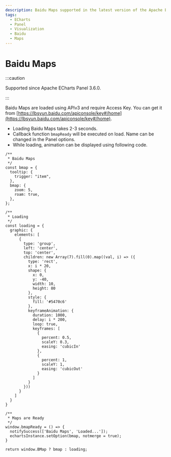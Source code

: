 ```yaml
---
description: Baidu Maps supported in the latest version of the Apache ECharts Panel.
tags:
  - ECharts
  - Panel
  - Visualization
  - Baidu
  - Maps
---
```


# Baidu Maps

:::caution

Supported since Apache ECharts Panel 3.6.0.

:::

Baidu Maps are loaded using APIv3 and require Access Key. You can get it from [https://lbsyun.baidu.com/apiconsole/key#/home](https://lbsyun.baidu.com/apiconsole/key#/home).

- Loading Baidu Maps takes 2-3 seconds.
- Callback function `bmapReady` will be executed on load. Name can be changed in the Panel options.
- While loading, animation can be displayed using following code.

```
/**
 * Baidu Maps
 */
const bmap = {
  tooltip: {
    trigger: "item",
  },
  bmap: {
    zoom: 5,
    roam: true,
  },
};

/**
 * Loading
 */
const loading = {
  graphic: {
    elements: [
      {
        type: 'group',
        left: 'center',
        top: 'center',
        children: new Array(7).fill(0).map((val, i) => ({
          type: 'rect',
          x: i * 20,
          shape: {
            x: 0,
            y: -40,
            width: 10,
            height: 80
          },
          style: {
            fill: '#5470c6'
          },
          keyframeAnimation: {
            duration: 1000,
            delay: i * 200,
            loop: true,
            keyframes: [
              {
                percent: 0.5,
                scaleY: 0.3,
                easing: 'cubicIn'
              },
              {
                percent: 1,
                scaleY: 1,
                easing: 'cubicOut'
              }
            ]
          }
        }))
      }
    ]
  }
}

/**
 * Maps are Ready
 */
window.bmapReady = () => {
  notifySuccess(['Baidu Maps', 'Loaded...']);
  echartsInstance.setOption(bmap, notmerge = true);
}

return window.BMap ? bmap : loading;
```
